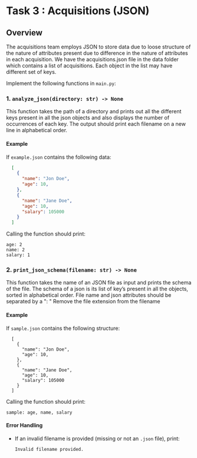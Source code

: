 # Task 3 : Acquisitions (JSON)

## Overview
The acquisitions team employs JSON to store data due to loose structure of the nature of attributes present due to difference in the nature of attributes in each acquisition. We have the acquisitions.json file in the data folder which contains a list of acquisitions. Each object in the list may have different set of keys.

Implement the following functions in `main.py`:

### 1. `analyze_json(directory: str) -> None`
This function takes the path of a directory and prints out all the different keys present in all the json objects and also displays the number of occurrences of each key. The output should print each filename on a new line in alphabetical order.

#### Example
If `example.json` contains the following data:
``` json
  [
    {
      "name": "Jon Doe",
      "age": 10,
    },
    {
      "name": "Jane Doe",
      "age": 10,
      "salary": 105000
    }
  ]
```
Calling the function should print:
```
age: 2
name: 2
salary: 1
```


### 2. `print_json_schema(filename: str) -> None`
This function takes the name of an JSON file as input and prints the schema of the file. The schema of a json is its list of key’s present in all the objects, sorted in alphabetical order. File name and json attributes should be separated by a ": " Remove the file extension from the filename

#### Example
If `sample.json` contains the following structure:
```
  [
    {
      "name": "Jon Doe",
      "age": 10,
    },
    {
      "name": "Jane Doe",
      "age": 10,
      "salary": 105000
    }
  ]
```
Calling the function should print:
```
sample: age, name, salary
```

#### Error Handling
- If an invalid filename is provided (missing or not an `.json` file), print:
  ```
  Invalid filename provided.
  ```